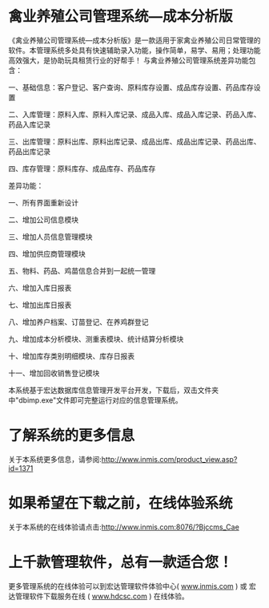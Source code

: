 # 禽业养殖公司管理系统—成本分析版

《禽业养殖公司管理系统—成本分析版》是一款适用于家禽业养殖公司日常管理的软件。本管理系统多处具有快速辅助录入功能，操作简单，易学、易用；处理功能高效强大，是协助玩具租赁行业的好帮手！
与禽业养殖公司管理系统差异功能包含：

一、基础信息：客户登记、客户查询、原料库存设置、成品库存设置、药品库存设置

二、入库管理：原料入库、原料入库记录、成品入库、成品入库记录、药品入库、药品入库记录

三、出库管理：原料出库、原料出库记录、成品出库、成品出库记录、药品出库、药品出库记录

四、库存管理：原料库存、成品库存、药品库存

差异功能：

一、所有界面重新设计

二、增加公司信息模块

三、增加人员信息管理模块

四、增加供应商管理模块

五、物料、药品、鸡苗信息合并到一起统一管理

六、增加入库日报表

七、增加出库日报表

八、增加养户档案、订苗登记、在养鸡群登记

九、增加成本分析模块、测重表模块、统计结算分析模块

十、增加库存类别明细模块、库存日报表

十一、增加回收销售登记模块




本系统基于宏达数据库信息管理开发平台开发，下载后，双击文件夹中"dbimp.exe"文件即可完整运行对应的信息管理系统。

# 了解系统的更多信息

关于本系统更多信息，请参阅:http://www.inmis.com/product_view.asp?id=1371

# 如果希望在下载之前，在线体验系统

关于本系统的在线体验请点击:http://www.inmis.com:8076/?Bjccms_Cae

# 上千款管理软件，总有一款适合您！

更多管理系统的在线体验可以到宏达管理软件体验中心( www.inmis.com ) 或 宏达管理软件下载服务在线 ( www.hdcsc.com ) 在线体验。
